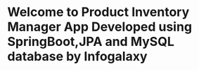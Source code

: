 # Welcome to Product Inventory Manager App Developed using SpringBoot,JPA and MySQL database by Infogalaxy
